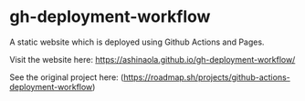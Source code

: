 # gh-deployment-workflow

A static website which is deployed using Github Actions and Pages.

Visit the website here:
https://ashinaola.github.io/gh-deployment-workflow/

See the original project here:
(https://roadmap.sh/projects/github-actions-deployment-workflow)
